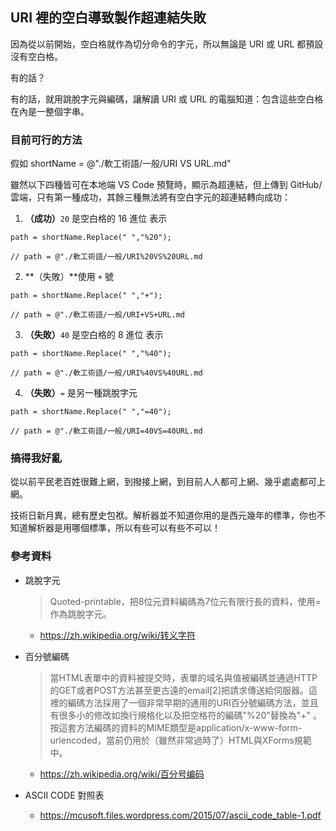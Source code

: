 ## URI 裡的空白導致製作超連結失敗

因為從以前開始，空白格就作為切分命令的字元，所以無論是 URI 或 URL 都預設沒有空白格。

有的話？

有的話，就用跳脫字元與編碼，讓解讀 URI 或 URL 的電腦知道：包含這些空白格在內是一整個字串。

### 目前可行的方法

假如 shortName = @"./軟工術語/一般/URI VS URL.md"

雖然以下四種皆可在本地端 VS Code 預覽時，顯示為超連結，但上傳到 GitHub/雲端，只有第一種成功，其餘三種無法將有空白字元的超連結轉向成功：

1. **（成功）**`20` 是空白格的 16 進位 表示
```
path = shortName.Replace(" ","%20"); 

// path = @"./軟工術語/一般/URI%20VS%20URL.md
```

2. **（失敗）**使用 `+` 號
```
path = shortName.Replace(" ","+");

// path = @"./軟工術語/一般/URI+VS+URL.md
```

3. **（失敗）**`40` 是空白格的 8 進位 表示
```
path = shortName.Replace(" ","%40");

// path = @"./軟工術語/一般/URI%40VS%40URL.md
```

4. **（失敗）**`=` 是另一種跳脫字元  
```
path = shortName.Replace(" ","=40");

// path = @"./軟工術語/一般/URI=40VS=40URL.md
```

### 搞得我好亂

從以前平民老百姓很難上網，到撥接上網，到目前人人都可上網、幾乎處處都可上網。

技術日新月異，總有歷史包袱。解析器並不知道你用的是西元幾年的標準，你也不知道解析器是用哪個標準，所以有些可以有些不可以！


### 參考資料

* 跳脫字元
  > Quoted-printable，把8位元資料編碼為7位元有限行長的資料，使用=作為跳脫字元。
  * https://zh.wikipedia.org/wiki/转义字符

* 百分號編碼
  > 當HTML表單中的資料被提交時，表單的域名與值被編碼並通過HTTP的GET或者POST方法甚至更古遠的email[2]把請求傳送給伺服器。這裡的編碼方法採用了一個非常早期的通用的URI百分號編碼方法，並且有很多小的修改如換行規格化以及把空格符的編碼"%20"替換為"+" 。按這套方法編碼的資料的MIME類型是application/x-www-form-urlencoded，當前仍用於（雖然非常過時了）HTML與XForms規範中。
  * https://zh.wikipedia.org/wiki/百分号编码

* ASCII CODE 對照表
  * https://mcusoft.files.wordpress.com/2015/07/ascii_code_table-1.pdf


